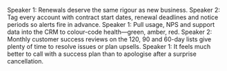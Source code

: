 Speaker 1: Renewals deserve the same rigour as new business.
Speaker 2: Tag every account with contract start dates, renewal deadlines and notice periods so alerts fire in advance.
Speaker 1: Pull usage, NPS and support data into the CRM to colour-code health—green, amber, red.
Speaker 2: Monthly customer success reviews on the 120, 90 and 60-day lists give plenty of time to resolve issues or plan upsells.
Speaker 1: It feels much better to call with a success plan than to apologise after a surprise cancellation.
